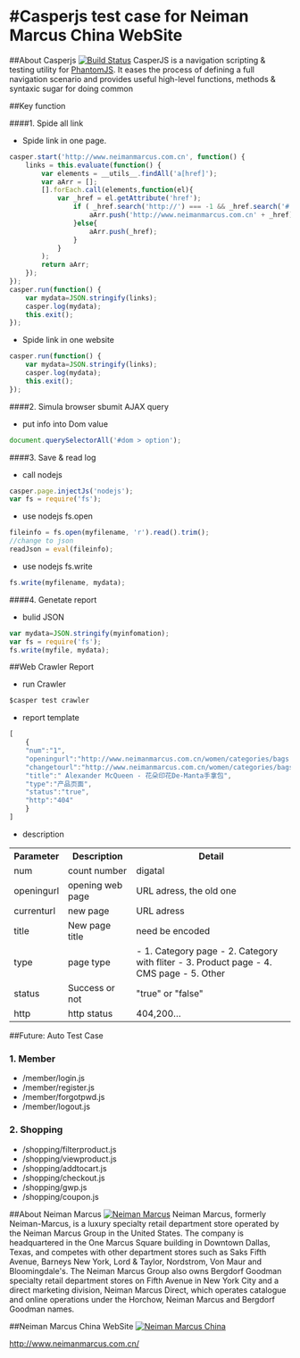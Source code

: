 #Casperjs test case for Neiman Marcus China WebSite
============

##About Casperjs [![Build Status](https://secure.travis-ci.org/n1k0/casperjs.png)](http://travis-ci.org/n1k0/casperjs)
CasperJS is a navigation scripting & testing utility for [PhantomJS](http://www.phantomjs.org/).
It eases the process of defining a full navigation scenario and provides useful
high-level functions, methods & syntaxic sugar for doing common



##Key function

####1. Spide all link
- Spide link in one page.

```javascript
casper.start('http://www.neimanmarcus.com.cn', function() {
    links = this.evaluate(function() {
        var elements = __utils__.findAll('a[href]');
		var aArr = [];
		[].forEach.call(elements,function(el){
			var _href = el.getAttribute('href');
				if ( _href.search('http://') === -1 && _href.search('#') === -1){
					aArr.push('http://www.neimanmarcus.com.cn' + _href);
				}else{
					aArr.push(_href);
				}	
			}
		);
		return aArr;
    });
});
casper.run(function() {
	var mydata=JSON.stringify(links);
	casper.log(mydata);
    this.exit();
});
```

- Spide link in one website

```javascript
casper.run(function() {
	var mydata=JSON.stringify(links);
	casper.log(mydata);
    this.exit();
});
```


####2. Simula browser sbumit AJAX query

- put info into Dom value

```javascript
document.querySelectorAll('#dom > option');
```


####3. Save & read log
- call nodejs
```javascript
casper.page.injectJs('nodejs');
var fs = require('fs');
```

- use nodejs fs.open
```javascript
fileinfo = fs.open(myfilename, 'r').read().trim();
//change to json
readJson = eval(fileinfo);
```
- use nodejs fs.write
```javascript
fs.write(myfilename, mydata);
```

####4. Genetate report

- bulid JSON

```javascript
var mydata=JSON.stringify(myinfomation);
var fs = require('fs');
fs.write(myfile, mydata);
```



##Web Crawler Report

- run Crawler

```javascript
$casper test crawler
```

- report template

```javascript
[
	{
	"num":"1",
	"openingurl":"http://www.neimanmarcus.com.cn/women/categories/bags.html",
	"changetourl":"http://www.neimanmarcus.com.cn/women/categories/bags/a01-0000024-99-068.html",
	"title":" Alexander McQueen - 花朵印花De-Manta手拿包",
	"type":"产品页面", 
	"status":"true",
	"http":"404"
	}
]
```
- description
<table class="table table-bordered table-striped table-condensed">
   <tr>
      <th>Parameter</th>
      <th>Description</th>
      <th>Detail</th>
   </tr>
   <tr>
      <td>num</td>
      <td>count number</td>
      <td>digatal</td>
   </tr>
   <tr>
      <td>openingurl</td>
      <td>opening web page</td>
      <td>URL adress, the old one</td>
   </tr>
   <tr>
      <td>currenturl</td>
      <td>new page</td>
      <td>URL adress</td>
   </tr>
   <tr>
      <td>title</td>
      <td>New page title</td>
      <td>need be encoded</td>
   </tr>
   <tr>
      <td>type</td>
      <td>page type</td>
      <td>
      - 1. Category page
      - 2. Category with fliter
      - 3. Product page
      - 4. CMS page
      - 5. Other 
      </td>
   </tr>
   <tr>
      <td>status</td>
      <td>Success or not</td>
      <td>"true" or "false"</td>
   </tr>
   <tr>
      <td>http</td>
      <td>http status</td>
      <td>404,200…	</td>
   </tr>
</table>

##Future: Auto Test Case

### 1. Member
- /member/login.js
- /member/register.js
- /member/forgotpwd.js
- /member/logout.js

### 2. Shopping
- /shopping/filterproduct.js
- /shopping/viewproduct.js
- /shopping/addtocart.js
- /shopping/checkout.js
- /shopping/gwp.js
- /shopping/coupon.js


##About Neiman Marcus [![Neiman Marcus](http://upload.wikimedia.org/wikipedia/en/thumb/8/84/Neiman_Marcus_logo.svg/200px-Neiman_Marcus_logo.svg.png)](http://www.neimanmarcus.com/)
Neiman Marcus, formerly Neiman-Marcus, is a luxury specialty retail department store operated by the Neiman Marcus Group in the United States.
The company is headquartered in the One Marcus Square building in Downtown Dallas, Texas, and competes with other department stores such as Saks Fifth Avenue, Barneys New York, Lord & Taylor, Nordstrom, Von Maur and Bloomingdale's.
The Neiman Marcus Group also owns Bergdorf Goodman specialty retail department stores on Fifth Avenue in New York City and a direct marketing division, Neiman Marcus Direct, which operates catalogue and online operations under the Horchow, Neiman Marcus and Bergdorf Goodman names.

##Neiman Marcus China WebSite
[![Neiman Marcus China](http://media.neimanmarcus.com.cn/skin/frontend/neiman/default/images/logo.gif)](http://www.neimanmarcus.com.cn/)

http://www.neimanmarcus.com.cn/







